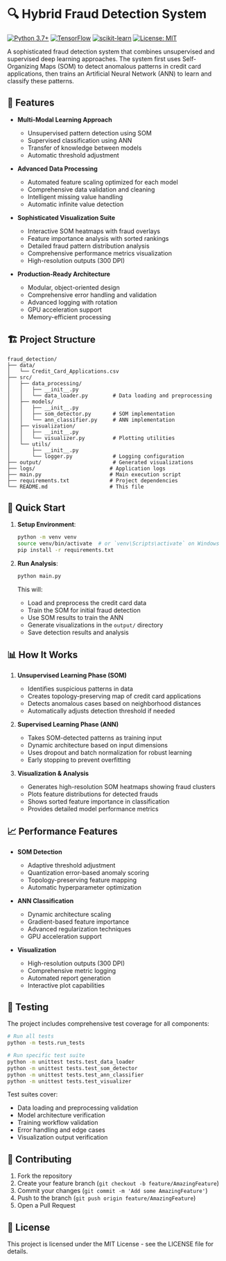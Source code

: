 # 🔍 Hybrid Fraud Detection System

[![Python 3.7+](https://img.shields.io/badge/python-3.7+-blue.svg)](https://www.python.org/downloads/)
[![TensorFlow](https://img.shields.io/badge/TensorFlow-%23FF6F00.svg?style=flat&logo=TensorFlow&logoColor=white)](https://www.tensorflow.org/)
[![scikit-learn](https://img.shields.io/badge/scikit--learn-%23F7931E.svg?style=flat&logo=scikit-learn&logoColor=white)](https://scikit-learn.org/)
[![License: MIT](https://img.shields.io/badge/License-MIT-yellow.svg)](https://opensource.org/licenses/MIT)

A sophisticated fraud detection system that combines unsupervised and supervised deep learning approaches. The system first uses Self-Organizing Maps (SOM) to detect anomalous patterns in credit card applications, then trains an Artificial Neural Network (ANN) to learn and classify these patterns.

## 🌟 Features

- **Multi-Modal Learning Approach**
  - Unsupervised pattern detection using SOM
  - Supervised classification using ANN
  - Transfer of knowledge between models
  - Automatic threshold adjustment
  
- **Advanced Data Processing**
  - Automated feature scaling optimized for each model
  - Comprehensive data validation and cleaning
  - Intelligent missing value handling
  - Automatic infinite value detection

- **Sophisticated Visualization Suite**
  - Interactive SOM heatmaps with fraud overlays
  - Feature importance analysis with sorted rankings
  - Detailed fraud pattern distribution analysis
  - Comprehensive performance metrics visualization
  - High-resolution outputs (300 DPI)

- **Production-Ready Architecture**
  - Modular, object-oriented design
  - Comprehensive error handling and validation
  - Advanced logging with rotation
  - GPU acceleration support
  - Memory-efficient processing

## 🏗️ Project Structure

```
fraud_detection/
├── data/
│   └── Credit_Card_Applications.csv
├── src/
│   ├── data_processing/
│   │   ├── __init__.py
│   │   └── data_loader.py        # Data loading and preprocessing
│   ├── models/
│   │   ├── __init__.py
│   │   ├── som_detector.py       # SOM implementation
│   │   └── ann_classifier.py     # ANN implementation
│   ├── visualization/
│   │   ├── __init__.py
│   │   └── visualizer.py         # Plotting utilities
│   └── utils/
│       ├── __init__.py
│       └── logger.py             # Logging configuration
├── output/                       # Generated visualizations
├── logs/                        # Application logs
├── main.py                      # Main execution script
├── requirements.txt             # Project dependencies
└── README.md                    # This file
```

## 🚀 Quick Start

1. **Setup Environment**:
   ```bash
   python -m venv venv
   source venv/bin/activate  # or `venv\Scripts\activate` on Windows
   pip install -r requirements.txt
   ```

2. **Run Analysis**:
   ```bash
   python main.py
   ```

   This will:
   - Load and preprocess the credit card data
   - Train the SOM for initial fraud detection
   - Use SOM results to train the ANN
   - Generate visualizations in the `output/` directory
   - Save detection results and analysis

## 📊 How It Works

1. **Unsupervised Learning Phase (SOM)**
   - Identifies suspicious patterns in data
   - Creates topology-preserving map of credit card applications
   - Detects anomalous cases based on neighborhood distances
   - Automatically adjusts detection threshold if needed

2. **Supervised Learning Phase (ANN)**
   - Takes SOM-detected patterns as training input
   - Dynamic architecture based on input dimensions
   - Uses dropout and batch normalization for robust learning
   - Early stopping to prevent overfitting

3. **Visualization & Analysis**
   - Generates high-resolution SOM heatmaps showing fraud clusters
   - Plots feature distributions for detected frauds
   - Shows sorted feature importance in classification
   - Provides detailed model performance metrics

## 📈 Performance Features

- **SOM Detection**
  - Adaptive threshold adjustment
  - Quantization error-based anomaly scoring
  - Topology-preserving feature mapping
  - Automatic hyperparameter optimization

- **ANN Classification**
  - Dynamic architecture scaling
  - Gradient-based feature importance
  - Advanced regularization techniques
  - GPU acceleration support

- **Visualization**
  - High-resolution outputs (300 DPI)
  - Comprehensive metric logging
  - Automated report generation
  - Interactive plot capabilities

## 🧪 Testing
The project includes comprehensive test coverage for all components:

```bash
# Run all tests
python -m tests.run_tests

# Run specific test suite
python -m unittest tests.test_data_loader
python -m unittest tests.test_som_detector
python -m unittest tests.test_ann_classifier
python -m unittest tests.test_visualizer
```

Test suites cover:
- Data loading and preprocessing validation
- Model architecture verification
- Training workflow validation
- Error handling and edge cases
- Visualization output verification

## 🤝 Contributing

1. Fork the repository
2. Create your feature branch (`git checkout -b feature/AmazingFeature`)
3. Commit your changes (`git commit -m 'Add some AmazingFeature'`)
4. Push to the branch (`git push origin feature/AmazingFeature`)
5. Open a Pull Request

## 📄 License

This project is licensed under the MIT License - see the LICENSE file for details.